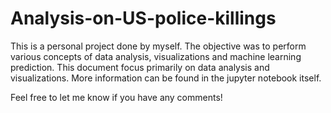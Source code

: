 # Analysis-on-US-police-killings

This is a personal project done by myself. The objective was to perform various concepts of data analysis, 
visualizations and machine learning prediction. This document focus primarily on data analysis and visualizations.
More information can be found in the jupyter notebook itself.

Feel free to let me know if you have any comments!

